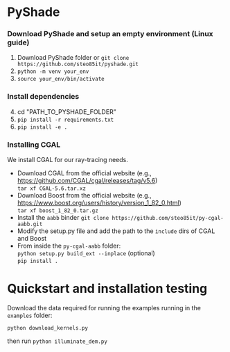 # PyShade #

### Download PyShade and setup an empty environment (Linux guide)
1) Download PyShade folder or `git clone https://github.com/steo85it/pyshade.git` 
2) `python -m venv your_env`
3) `source your_env/bin/activate`
### Install dependencies
4) cd "PATH_TO_PYSHADE_FOLDER"
5) `pip install -r requirements.txt`
6) `pip install -e .`

### Installing CGAL
We install CGAL for our ray-tracing needs. 

- Download CGAL from the official website (e.g., https://github.com/CGAL/cgal/releases/tag/v5.6)  
`tar xf CGAL-5.6.tar.xz`  
- Download Boost from the official website (e.g., https://www.boost.org/users/history/version_1_82_0.html)  
`tar xf boost_1_82_0.tar.gz`  
- Install the `aabb` binder
`git clone https://github.com/steo85it/py-cgal-aabb.git`  
- Modify the setup.py file and add the path to the `include` dirs of CGAL and Boost  
- From inside the `py-cgal-aabb` folder:  
`python setup.py build_ext --inplace` (optional)\
`pip install .`  

# Quickstart and installation testing
Download the data required for running the examples running in the `examples` folder:

`python download_kernels.py` 

then run
`python illuminate_dem.py` 

